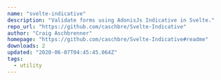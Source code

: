 ```yaml
---
name: "svelte-indicative"
description: "Validate forms using AdonisJs Indicative in Svelte."
repo_url: "https://github.com/caschbre/Svelte-Indicative"
author: "Craig Aschbrenner"
homepage: "https://github.com/caschbre/Svelte-Indicative#readme"
downloads: 2
updated: "2020-06-07T04:45:45.064Z"
tags: 
  - utility
---
```

